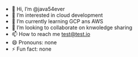 - 👋 Hi, I’m @java54ever
- 👀 I’m interested in cloud development
- 🌱 I’m currently learning GCP ans AWS
- 💞️ I’m looking to collaborate on knwoledge sharing
- 📫 How to reach me test@test.io
- 😄 Pronouns: none
- ⚡ Fun fact: none

<!---
java54ever/java54ever is a ✨ special ✨ repository because its `README.md` (this file) appears on your GitHub profile.
You can click the Preview link to take a look at your changes.
--->
